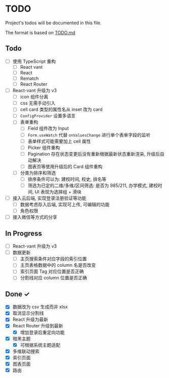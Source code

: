 # TODO

Project's todos will be documented in this file.

The format is based on [TODO.md](https://github.com/todomd/todo.md)

## Todo

- [ ] 使用 TypeScript 重构
  - [ ] React vant
  - [ ] React
  - [ ] Rematch
  - [ ] React Router
- [ ] React-vant 升级为 v3
  - [ ] icon 组件分离
  - [ ] css 无需手动引入
  - [ ] cell card 类型的属性名从 inset 改为 card
  - [ ] `ConfigProvider` 设置多语言
  - [ ] 表单重构
    - [ ] Field 组件改为 Input
    - [ ] `Form.useWatch` 代替 `onValuesChange` 进行单个表单字段的监听
    - [ ] 表单样式可能需要加上 cell 属性
    - [ ] Picker 组件重构
    - [ ] Pagination 存在状态变更后没有重新根据最新状态重新渲染, 升级后自动解决
    - [ ] 图表页等使用升级后的 Card 组件重构
  - [ ] 分类为排序和筛选
    - [ ] 排序条件可以为: 建校时间, 校史, 排名等
    - [ ] 筛选为已定的二维/多维/区间筛选: 是否为 985/211, 办学模式, 建校时间, UI 表现为选择组 + 滑块
- [ ] 接入云后端, 实现登录注册验证等功能
  - [ ] 数据考虑存入后端, 实现可上传, 可编辑的功能
  - [ ] 角色权限
- [ ] 接入微信等方式的分享

## In Progress

- [ ] React-vant 升级为 v3
- [ ] 数据更新
  - [ ] 主页搜索条件对应字段的索引位置
  - [ ] 主页表格数据中的 column 名是否改变
  - [ ] 索引页面 Tag 对应位置是否正确
  - [ ] 分割线对应 column 位置是否正确

## Done ✓

- [x] 数据改为 csv 生成而非 xlsx
- [x] 取消显示分割线
- [x] React 升级为最新
- [x] React Router 升级到最新
  - [x] 增加登录后重定向功能
- [x] 暗黑主题
  - [x] 可根据系统主题适配
- [x] 多维联动搜索
- [x] 索引页面
- [x] 图表页面
- [x] 路由
